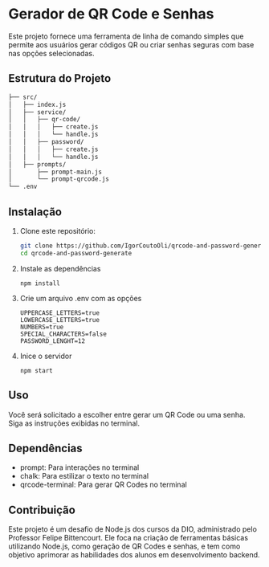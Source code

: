 # Gerador de QR Code e Senhas

Este projeto fornece uma ferramenta de linha de comando simples que permite aos usuários gerar códigos QR ou criar senhas seguras com base nas opções selecionadas.

## Estrutura do Projeto

```bash
├── src/
│   ├── index.js
│   ├── service/
│   │   ├── qr-code/
│   │   │   ├── create.js
│   │   │   └── handle.js
│   │   ├── password/
│   │   │   ├── create.js
│   │   │   └── handle.js
│   ├── prompts/
│       ├── prompt-main.js
│       └── prompt-qrcode.js
└── .env
```

## Instalação

1. Clone este repositório:
   ```bash
   git clone https://github.com/IgorCoutoOli/qrcode-and-password-generate.git
   cd qrcode-and-password-generate
    ```
2. Instale as dependências
    ```
    npm install
    ```
3. Crie um arquivo .env com as opções
    ```
    UPPERCASE_LETTERS=true
    LOWERCASE_LETTERS=true
    NUMBERS=true
    SPECIAL_CHARACTERS=false
    PASSWORD_LENGHT=12
    ```
4. Inice o servidor
    ```
    npm start
    ```

## Uso

Você será solicitado a escolher entre gerar um QR Code ou uma senha.
Siga as instruções exibidas no terminal.

## Dependências

- prompt: Para interações no terminal
- chalk: Para estilizar o texto no terminal
- qrcode-terminal: Para gerar QR Codes no terminal

## Contribuição

Este projeto é um desafio de Node.js dos cursos da DIO, administrado pelo Professor Felipe Bittencourt. Ele foca na criação de ferramentas básicas utilizando Node.js, como geração de QR Codes e senhas, e tem como objetivo aprimorar as habilidades dos alunos em desenvolvimento backend.
